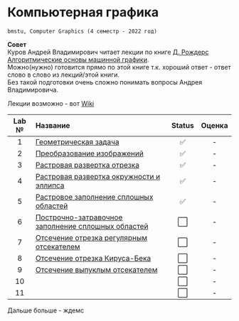 # Компьютерная графика
```
bmstu, Computer Graphics (4 семестр - 2022 год)
```
**Совет**  
Куров Андрей Владимирович читает лекции по книге [Д. Рождерс Алгоритмические основы машинной графики](https://drive.google.com/drive/folders/15KNpQZOn_3PAQPQMJm8F8LO1nvGpR0s4).   
Можно(нужно) готовится прямо по этой книге т.к. хороший ответ - ответ слово в слово из лекций/этой книги.  
Без такой подготовки очень сложно понимать вопросы Андрея Владимировича. 

Лекции возможно - вот [Wiki](https://github.com/Mansurow/bmstu_CG/wiki)

| Lab № | Название | Status | Оценка |
|:------:|:-----|:-----:|:-----:|
| 1 | [Геометрическая задача](https://github.com/Mansurow/bmstu_CG/tree/master/lab_01) |:white_check_mark: | - |
| 2 | [Преобразование изображений](https://github.com/Mansurow/bmstu_CG/tree/master/lab_02) |:white_check_mark: | - |
| 3 | [Растровая развертка отрезка](https://github.com/Mansurow/bmstu_CG/tree/master/lab_03) |:white_check_mark:  | - |
| 4 | [Растровая развертка окружности и эллипса](https://github.com/Mansurow/bmstu_CG/tree/master/lab_04) | :white_check_mark:  | - |
| 5 | [Рaстровое заполнение сплошных областей](https://github.com/Mansurow/bmstu_CG/tree/master/lab_05) |:white_check_mark:  | - |
| 6 | [Построчно-затравочное заполнение сплошных областей](https://github.com/Mansurow/bmstu_CG/tree/master/lab_06) |:white_large_square: | - |
| 7 | [Отсечение отрезка регулярным отсекателем](https://github.com/Mansurow/bmstu_CG/tree/master/lab_07) |:white_large_square: | - |
| 8 | [Отсечение отрезка Кируса-Бека](https://github.com/Mansurow/bmstu_CG/tree/master/lab_08) |:white_large_square: | - |
| 9 | [Отсечение выпуклым отсекателем](https://github.com/Mansurow/bmstu_CG/tree/master/lab_09) |:white_large_square: | - |
| 10 |  |:white_large_square: | - |
| 11 |  |:white_large_square: | - |

Дальше больше - ждемс 
